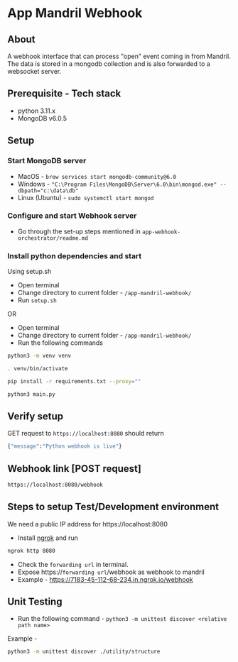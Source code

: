 # App Mandril Webhook

## About
A webhook interface that can process "open" event coming in from Mandril. The data is stored in a mongodb collection and is also forwarded to a websocket server.


## Prerequisite - Tech stack
- python 3.11.x
- MongoDB v6.0.5


## Setup

### Start MongoDB server
- MacOS - `brew services start mongodb-community@6.0`
- Windows - `"C:\Program Files\MongoDB\Server\6.0\bin\mongod.exe" --dbpath="c:\data\db"`
- Linux (Ubuntu) - `sudo systemctl start mongod`

### Configure and start Webhook server
- Go through the set-up steps mentioned in `app-webhook-orchestrator/readme.md`

### Install python dependencies and start
Using setup.sh

- Open terminal
- Change directory to current folder - `/app-mandril-webhook/`
- Run `setup.sh`

OR

- Open terminal
- Change directory to current folder - `/app-mandril-webhook/`
- Run the following commands

```bash
python3 -m venv venv

. venv/bin/activate

pip install -r requirements.txt --proxy=""

python3 main.py
```

## Verify setup

GET request to `https://localhost:8080` should return 
```bash 
{"message":"Python webhook is live"}
```

## Webhook link [POST request]
```bash 
https://localhost:8080/webhook

```

## Steps to setup Test/Development environment

We need a public IP address for https://localhost:8080
- Install [ngrok](https://ngrok.com) and run

```bash
ngrok http 8080
```
- Check the `forwarding url` in terminal.
- Expose https://`forwarding url`/webhook as webhook to mandril
- Example  - https://7183-45-112-68-234.in.ngrok.io/webhook


## Unit Testing

- Run the following command - `python3 -m unittest discover <relative path name>`

Example - 
```bash 
python3 -m unittest discover ./utility/structure
```



